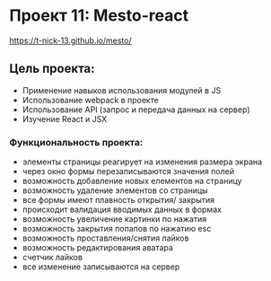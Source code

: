 # Проект 11: Mesto-react

https://t-nick-13.github.io/mesto/

## Цель проекта:
* Применение навыков использования модулей в JS
* Использование webpack в проекте
* Использование API (запрос и передача данных на сервер)
* Изучение React и JSX


### Функциональность проекта:
* элементы страницы реагирует на изменения размера экрана
* через окно формы перезаписываются значения полей
* возможность добавление новых елементов на страницу
* возможность удаление элементов со страницы
* все формы имеют плавность открытия/ закрытия
* происходит валидация вводимых данных в формах
* возможность увеличение картинки по нажатия
* возможность закрытия попапов по нажатию esc
* возможность проставления/снятия лайков
* возможность редактирования аватара
* счетчик лайков
* все изменение записываются на сервер
